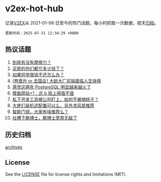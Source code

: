 # v2ex-hot-hub

 记录[V2EX](https://www.v2ex.com/)从 2021-01-06 日至今的热门话题。每小时抓取一次数据，按天[归档](archives)。

`更新时间：2025-07-31 12:34:29 +0800`

## 热议话题

1. [到底有没有摩擦力？](https://www.v2ex.com/t/1148808)
1. [买房的你们都亏多少钱了？](https://www.v2ex.com/t/1148756)
1. [如果同学借钱不还怎么办？](https://www.v2ex.com/t/1148784)
1. [[卷晋升 or 去国企] 大龄大厂前端面临人生抉择](https://www.v2ex.com/t/1148794)
1. [感觉这两年 PostgreSQL 明显越来越火了](https://www.v2ex.com/t/1148894)
1. [摸鱼网站+1：这 b 班上得值不值](https://www.v2ex.com/t/1148741)
1. [私下开发工具被公司盯上，如何不被摘桃子？](https://www.v2ex.com/t/1148834)
1. [大佬们装机这配置可以么，另外求风扇推荐](https://www.v2ex.com/t/1148901)
1. [智能门锁，大家有啥推荐么？](https://www.v2ex.com/t/1148780)
1. [吐槽下鹏博士，鹏博士宽带无敌了](https://www.v2ex.com/t/1148757)

## 历史归档

[archives](archives)

## License

See the [LICENSE](LICENSE) file for license rights and limitations (MIT).
